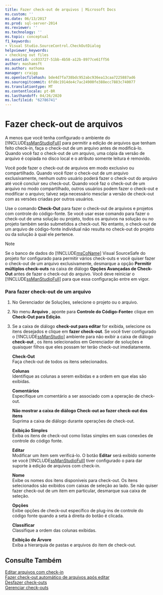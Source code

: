 ```yaml
---
title: Fazer check-out de arquivos | Microsoft Docs
ms.custom: ''
ms.date: 06/13/2017
ms.prod: sql-server-2014
ms.reviewer: ''
ms.technology: ''
ms.topic: conceptual
f1_keywords:
- Visual Studio.SourceControl.CheckOutDialog
helpviewer_keywords:
- checking out files
ms.assetid: cc033727-51bb-4b58-a12b-8977ce61ff56
author: mashamsft
ms.author: mathoma
manager: craigg
ms.openlocfilehash: bde4d7fa738bdc952abc936ea13caa7225887ad6
ms.sourcegitcommit: 6fd8c1914de4c7ac24900fe388ecc7883c740077
ms.translationtype: MT
ms.contentlocale: pt-BR
ms.lasthandoff: 04/26/2020
ms.locfileid: "62786741"
---
```

# <a name="check-out-files"></a>Fazer check-out de arquivos
  A menos que você tenha configurado o ambiente do [!INCLUDE[ssManStudioFull](../includes/ssmanstudiofull-md.md)] para permitir a edição de arquivos que tenham feito check-in, faça o check-out de um arquivo antes de modificá-lo. Quando você faz o check-out de um arquivo, uma cópia da versão de arquivo é copiada no disco local e o atributo somente leitura é removido.  
  
 Você pode fazer o check-out de arquivos em modo exclusivo ou compartilhado. Quando você fizer o check-out de um arquivo exclusivamente, nenhum outro usuário poderá fazer o check-out do arquivo até você concluir seu check-out. Quando você faz o check-out de um arquivo no modo compartilhado, outros usuários podem fazer o check-out e modificar o arquivo; talvez seja necessário mesclar a versão de check-out com as versões criadas por outros usuários.  
  
 Use o comando **Check-Out** para fazer o check-out de arquivos e projetos com controle do código-fonte. Se você usar esse comando para fazer o check-out de uma solução ou projeto, todos os arquivos na solução ou no projeto também serão submetidos a check-out. No entanto, o check-out de um arquivo de código-fonte individual não resulta no check-out do projeto ou da solução à qual ele pertence.  
  
> [!NOTE]  
>  Se o banco de dados do [!INCLUDE[msCoName](../includes/msconame-md.md)] Visual SourceSafe do projeto for configurado para permitir vários check-outs e você quiser fazer o check-out de um arquivo exclusivamente, desmarque a opção **Permitir múltiplos check-outs** na caixa de diálogo **Opções Avançadas de Check-Out** antes de fazer o check-out do arquivo. Você deve reiniciar o [!INCLUDE[ssManStudioFull](../includes/ssmanstudiofull-md.md)] para que essa configuração entre em vigor.  
  
### <a name="to-check-out-a-file"></a>Para fazer check-out de um arquivo  
  
1.  No Gerenciador de Soluções, selecione o projeto ou o arquivo.  
  
2.  No menu **Arquivo** , aponte para **Controle do Código-Fonte**e clique em **Check-Out para Edição**.  
  
3.  Se a caixa de diálogo **check-out para editar** for exibida, selecione os itens desejados e clique em **fazer check-out**. Se você tiver configurado o [!INCLUDE[ssManStudio](../includes/ssmanstudio-md.md)] ambiente para não exibir a caixa de diálogo **check-out** , os itens selecionados em Gerenciador de soluções e quaisquer filhos que eles possam ter terão check-out imediatamente.  
  
     **Check-Out**  
     Faça check-out de todos os itens selecionados.  
  
     **Colunas**  
     Identifique as colunas a serem exibidas e a ordem em que elas são exibidas.  
  
     **Comentários**  
     Especifique um comentário a ser associado com a operação de check-out.  
  
     **Não mostrar a caixa de diálogo Check-out ao fazer check-out dos itens**  
     Suprima a caixa de diálogo durante operações de check-out.  
  
     **Exibição Simples**  
     Exiba os itens de check-out como listas simples em suas conexões de controle do código fonte.  
  
     **Editar**  
     Modificar um item sem verificá-lo. O botão **Editar** será exibido somente se você [!INCLUDE[ssManStudioFull](../includes/ssmanstudiofull-md.md)] tiver configurado o para dar suporte à edição de arquivos com check-in.  
  
     **Nome**  
     Exibe os nomes dos itens disponíveis para check-out. Os itens selecionados são exibidos com caixas de seleção ao lado. Se não quiser fazer check-out de um item em particular, desmarque sua caixa de seleção.  
  
     **Opções**  
     Exibe opções de check-out específico de plug-ins de controle do código fonte quando a seta à direita do botão é clicada.  
  
     **Classificar**  
     Classifique a ordem das colunas exibidas.  
  
     **Exibição de Árvore**  
     Exiba a hierarquia de pastas e arquivos do item de check-out.  
  
## <a name="see-also"></a>Consulte Também  
 [Editar arquivos com check-in](../../2014/database-engine/edit-checked-in-files.md)   
 [Fazer check-out automático de arquivos após editar](../../2014/database-engine/automatically-check-out-files-upon-edit.md)   
 [Desfazer check-outs](../../2014/database-engine/undo-checkouts.md)   
 [Gerenciar check-outs](../../2014/database-engine/manage-checkouts.md)  
  
  
